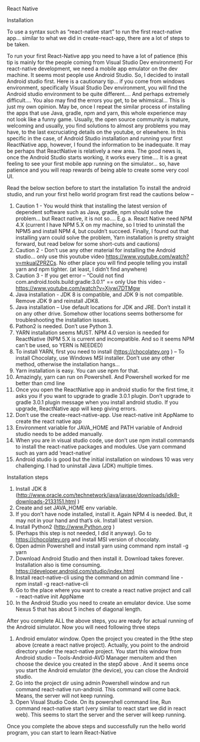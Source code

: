 React Native

Installation

To use a syntax such as  “react-native start” to run the first react-native app… similar to what we did in create-react-app, there are a lot of steps to be taken.

To run your first React-Native app you need to have a lot of patience
(this tip is mainly for the people coming from Visual Studio Dev environment) 
For react-native development, we need a mobile app emulator on the dev machine. It seems most people use Android Studio. So, I decided to install Android studio first. Here is a cautionary tip… if you come from windows environment, specifically Visual Studio Dev environment, you will find the Android studio environment to be quite different…. And perhaps extremely difficult…. You also may find the errors you get, to be whimsical… This is just my own opinion. May be, once I repeat the similar process of installing the apps that use Java, gradle, npm and yarn, this whole experience may not look like a funny game.  Usually, the open source community is mature,  welcoming and usually, you find solutions to almost any problems you may have, to the last excruciating details on the youtube, or elsewhere.  In this specific in the case, of Android Studio installation and running your first ReactNative app, however, I found the information to be inadequate. It may be perhaps that ReactNative is relatively a new area. 
The good news is, once the Android Studio starts working, it works every time…. It is a great feeling to see your first mobile app running on the simulator… so, have patience and you will reap rewards of being able to create some very cool UI.

Read the below section before to start the installation
To install the android studio, and run your first hello world program first read the cautions below – 
1.	Caution 1 - You would think that installing the latest version of dependent software such as Java, gradle, npm should solve the problem… but React native, it is not so…. E.g.
a.	React Native need NPM 4.X (current I have NPM 5.X on my machine, so I tried to uninstall the NPM5 and install NPM 4, but couldn’t succeed. Finally, I found out that installing yarn could solve the problem, Yarn installation is pretty straight forward, but read below for some short-cuts and cautions)
2.	Caution 2 - Don’t use any other material for installing the Android studio… only use this youtube video https://www.youtube.com/watch?v=mkualZPRZCs. No other place you will find people telling you install yarn and npm tighter. (at least, I didn’t find anywhere)
3.	Caution 3 -  If  you get error – “Could not find com.android.tools.build:gradle:3.0.1” == only Use this video - https://www.youtube.com/watch?v=Xjywi7DTMgw
1.	Java installation - JDK 8 is compatible, and JDK 9 is not compatible. Remove JDK 9 and reinstall JDK8.
2.	Java installation – Use default locations for JDK and JRE. Don’t install it on any other drive. Somehow other locations seems bothersome for troubleshooting the installation issues.
3.	Pathon2 is needed. Don’t use Python 3.
4.	YARN installation seems MUST. NPM 4.0 version is needed for ReactNative (NPM 5.X is current and incompatible. And so it seems NPM can’t be used, so YERN is NEEDED)
5.	To install YARN, first you need to install (https://chocolatey.org ) – To install Chocolaty, use Windows MSI installer. Don’t use any other method, otherwise the installation hangs…
6.	Yarn installation is easy. You can use npm for that.
7.	Amazingly, yarn can run on Powershell. And Powershell worked for me better than cmd line
8.	Once you open the ReactNative app in android studio for the first time, it asks you if you want to upgrade to gradle 3.0.1 plugin. Don’t upgrade to gradle 3.0.1 plugin message when you install android studio. If you upgrade, ReactNative app will keep giving errors.
9.	Don’t use the create-react-native-app. Use react-native init AppName to create the react native app
10.	Environment variable for JAVA_HOME and PATH variable of Android studio needs to be added manually.
11.	When you are in visual studio code, use don’t use npm install commands to install the react-native packages and modules. Use yarn command such as yarn add ‘react-native’
12.	Android studio is good but the initial installation on windows 10 was very challenging. I had to uninstall Java (JDK) multiple times.

Installation steps
1.	Install JDK 8 (http://www.oracle.com/technetwork/java/javase/downloads/jdk8-downloads-2133151.html )
2.	Create and set JAVA_HOME env variable.
3.	If you don’t have node installed, install it. Again NPM 4 is needed. But, it may not in your hand and that’s ok. Install latest version.
4.	Install Python2 (http://www.Python.org  )
5.	(Perhaps this step is not needed, I did it anyway). Go to https://chocolatey.org  and install MSI version of chocolaty.
6.	Open admin Powershell and install yarn using command npm install -g yarn
7.	Download Android Studio and then install it.  Download takes forever. Installation also is time consuming. https://developer.android.com/studio/index.html 
8.	Install react-native-cli using the command on admin command line  - npm install -g react-native-cli
9.	Go to the place where you want to create a react native project and call  - react-native init AppName
10.	In the Android Studio you need to create an emulator device. Use some Nexus 5 that has about 5 inches of diagonal length. 

After you complete ALL the above steps, you are ready for actual running of the Android simulator. Now you will need following three steps
1.	Android emulator window. Open the project you created in the 9the step above (create a react native project). Actually, you point to the android directory under the react-native project.  You start this window from Android studio – Tools-Android-AVD Manager menuitem and then choose the device you created in the step0 above . And it seems once you start the Android emulator (the device), you can close the Android studio.
2.	Go into the project dir using admin Powershell window and run command  react-native run-android. This command will come back. Means, the server will not keep running.
3.	Open Visual Studio Code. On its powershell command line, Run command   react-native start (very similar to react start we did in react web). This seems to start the server and the server will keep running.


Once you complete the above steps and successfully run the hello world program, you can start to learn React-Native

